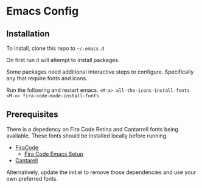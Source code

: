 # Emacs Config

## Installation

To install, clone this repo to `~/.emacs.d`

On first run it will attempt to install packages.

Some packages need additional interactive steps to configure. Specifically
any that require fonts and icons.

Run the following and restart emacs.
`<M-x> all-the-icons-install-fonts`
`<M-x> fira-code-mode-install-fonts`

## Prerequisites

There is a depedency on Fira Code Retina and Cantarrell fonts being available.
 These fonts should be installed locally before running.

* [FiraCode](https://github.com/tonsky/FiraCode)
  * [Fira Code Emacs Setup](https://github.com/jming422/fira-code-mode)
* [Cantarell](https://fonts.google.com/specimen/Cantarell)

Alternatively, update the init.el to remove those dependencies and use your own
preferred fonts.
